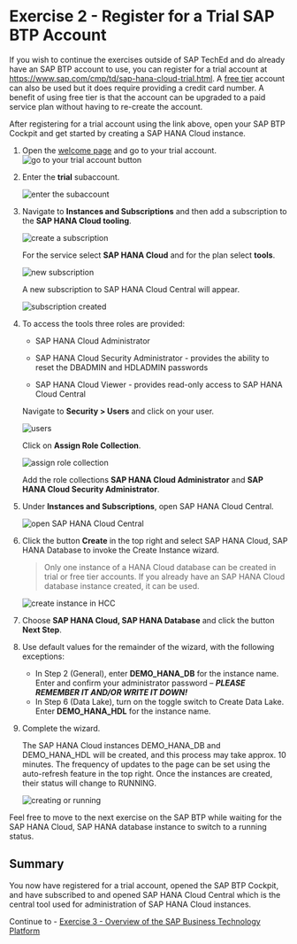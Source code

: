 # Exercise 2 - Register for a Trial SAP BTP Account
If you wish to continue the exercises outside of SAP TechEd and do already have an SAP BTP account to use, you can register for a trial account at https://www.sap.com/cmp/td/sap-hana-cloud-trial.html.  A [free tier](https://developers.sap.com/tutorials/btp-free-tier-account.html) account can also be used but it does require providing a credit card number.  A benefit of using free tier is that the account can be upgraded to a paid service plan without having to re-create the account.

After registering for a trial account using the link above, open your SAP BTP Cockpit and get started by creating a SAP HANA Cloud instance.

1. Open the [welcome page](https://account.hanatrial.ondemand.com/trial/#/home/trial) and go to your trial account.
    ![go to your trial account button](images/go-to-trial.png)

2. Enter the **trial** subaccount.

    ![enter the subaccount](images/subaccount.png)

3. Navigate to **Instances and Subscriptions** and then add a subscription to the **SAP HANA Cloud tooling**.  

    ![create a subscription](images/subscriptions.png)

    For the service select **SAP HANA Cloud** and for the plan select **tools**.

    ![new subscription](images/subscribe-to-the-tooling.png)

    A new subscription to SAP HANA Cloud Central will appear.

    ![subscription created](images/subscription-created.png)

4. To access the tools three roles are provided:

    * SAP HANA Cloud Administrator 

    *  SAP HANA Cloud Security Administrator - provides the ability to reset the DBADMIN and HDLADMIN passwords

    * SAP HANA Cloud Viewer - provides read-only access to SAP HANA Cloud Central

    Navigate to **Security > Users** and click on your user.  

    ![users](images/users.png)
    
    Click on **Assign Role Collection**.

    ![assign role collection](images/assign-role-collection.png)
    
     Add the role collections **SAP HANA Cloud Administrator** and **SAP HANA Cloud Security Administrator**.

5.	Under **Instances and Subscriptions**, open SAP HANA Cloud Central.

    ![open SAP HANA Cloud Central](images/subscription-created.png)

6.	Click the button **Create** in the top right and select SAP HANA Cloud, SAP HANA Database to invoke the Create Instance wizard.  
    > Only one instance of a HANA Cloud database can be created in trial or free tier accounts.  If you already have an SAP HANA Cloud database instance created, it can be used.
    
    ![create instance in HCC](images/HANA-Cloud-Central.png)

7.  Choose **SAP HANA Cloud, SAP HANA Database** and click the button **Next Step**.

8.  Use default values for the remainder of the wizard, with the following exceptions:
    * In Step 2 (General), enter **DEMO_HANA_DB** for the instance name. Enter and confirm your administrator password – ***PLEASE REMEMBER IT AND/OR WRITE IT DOWN!***
    * In Step 6 (Data Lake), turn on the toggle switch to Create Data Lake. Enter **DEMO_HANA_HDL** for the instance name.

9.	Complete the wizard.

    The SAP HANA Cloud instances DEMO_HANA_DB and DEMO_HANA_HDL will be created, and this process may take  approx. 10 minutes.  The frequency of updates to the page can be set using the auto-refresh feature in the top right.  Once the instances are created, their status will change to RUNNING.

    ![creating or running](images/creating.png)

Feel free to move to the next exercise on the SAP BTP while waiting for the SAP HANA Cloud, SAP HANA database instance to switch to a running status.


## Summary

You now have registered for a trial account, opened the SAP BTP Cockpit, and have subscribed to and opened SAP HANA Cloud Central which is the central tool used for administration of SAP HANA Cloud instances.

Continue to - [Exercise 3 - Overview of the SAP Business Technology Platform](../ex3/README.md)